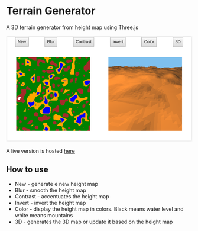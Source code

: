 # Terrain Generator

A 3D terrain generator from height map using Three.js

!["Terrain Generator"](screenshot.png)

A live version is hosted [here](https://victorribeiro.com/terrainGenerator/)

## How to use

* New - generate e new height map
* Blur - smooth the height map
* Contrast - accentuates the height map
* Invert - invert the height map
* Color - display the height map in colors. Black means water level and white means mountains
* 3D - generates the 3D map or update it based on the height map
